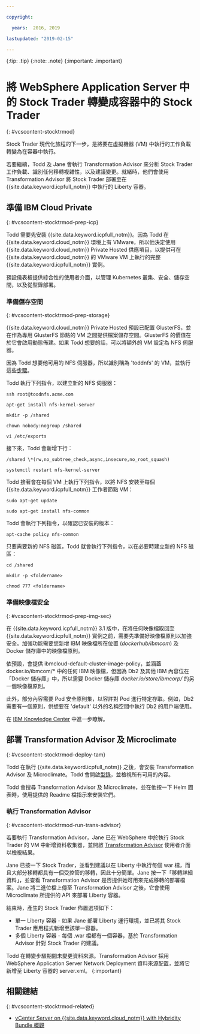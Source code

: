 ```yaml
---

copyright:

  years:  2016, 2019

lastupdated: "2019-02-15"

---
```


{:tip: .tip}
{:note: .note}
{:important: .important}

# 將 WebSphere Application Server 中的 Stock Trader 轉變成容器中的 Stock Trader
{: #vcscontent-stocktrmod}

Stock Trader 現代化旅程的下一步，是將要在虛擬機器 (VM) 中執行的工作負載轉變為在容器中執行。

若要繼續，Todd 及 Jane 會執行 Transformation Advisor 來分析 Stock Trader 工作負載、識別任何移轉複雜性，以及建議變更。就緒時，他們會使用 Transformation Advisor 將 Stock Trader 部署至在 {{site.data.keyword.icpfull_notm}} 中執行的 Liberty 容器。

## 準備 IBM Cloud Private
{: #vcscontent-stocktrmod-prep-icp}

Todd 需要先安裝 {{site.data.keyword.icpfull_notm}}。因為 Todd 在 {{site.data.keyword.cloud_notm}} 環境上有 VMware，所以他決定使用 {{site.data.keyword.cloud_notm}} Private Hosted 供應項目，以提供可在 {{site.data.keyword.cloud_notm}} 的 VMware VM 上執行的完整 {{site.data.keyword.icpfull_notm}} 實例。

預設儀表板提供綜合性的使用者介面，以管理 Kubernetes 叢集、安全、儲存空間，以及從型錄部署。

### 準備儲存空間
{: #vcscontent-stocktrmod-prep-storage}

{{site.data.keyword.cloud_notm}} Private Hosted 預設已配置 GlusterFS，並在作為專用 GlusterFS 節點的 VM 之間提供檔案儲存空間。GlusterFS 的價值在於它會啟用動態佈建。如果 Todd 想要的話，可以將額外的 VM 設定為 NFS 伺服器。

因為 Todd 想要他可用的 NFS 伺服器，所以識別稱為 'toddnfs' 的 VM，並執行這些[步驟](https://help.ubuntu.com/community/SettingUpNFSHowTo)。

Todd 執行下列指令，以建立新的 NFS 伺服器：

`ssh root@toodnfs.acme.com`

`apt-get install nfs-kernel-server`

`mkdir -p /shared`

`chown nobody:nogroup /shared`

`vi /etc/exports`

接下來，Todd 會新增下行：

`/shared \*(rw,no_subtree_check,async,insecure,no_root_squash)`

`systemctl restart nfs-kernel-server`

Todd 接著會在每個 VM 上執行下列指令，以將 NFS 安裝至每個 {{site.data.keyword.icpfull_notm}} 工作者節點 VM：

`sudo apt-get update`

`sudo apt-get install nfs-common`

Todd 會執行下列指令，以確認已安裝的版本：

`apt-cache policy nfs-common`

只要需要新的 NFS 磁區，Todd 就會執行下列指令，以在必要時建立新的 NFS 磁區：

`cd /shared`

`mkdir -p <foldername>`

`chmod 777 <foldername>`

### 準備映像檔安全
{: #vcscontent-stocktrmod-prep-img-sec}

在 {{site.data.keyword.icpfull_notm}} 3.1 版中，在將任何映像檔取回至 {{site.data.keyword.icpfull_notm}} 實例之前，需要先準備好映像檔原則以加強安全。加強功能需要您新增 IBM 映像檔所在位置 (*dockerhub/ibmcom*) 及 Docker 儲存庫中的映像檔原則。

依預設，會提供 ibmcloud-default-cluster-image-policy，並涵蓋 docker.io/ibmcom/\* 中的任何 IBM 映像檔，但因為 Db2 及其他 IBM 內容位在「Docker 儲存庫」中，所以需要 Docker 儲存庫 *docker.io/store/ibmcorp/* 的另一個映像檔原則。

此外，部分內容需要 Pod 安全原則集，以容許對 Pod 進行特定存取。例如，Db2 需要有一個原則，供想要在 'default' 以外的名稱空間中執行 Db2 的用戶端使用。

在 [IBM Knowledge Center](https://www.ibm.com/support/knowledgecenter/SSBS6K_3.1.0/manage_cluster/enable_pod_security.html) 中進一步瞭解。

## 部署 Transformation Advisor 及 Microclimate
{: #vcscontent-stocktrmod-deploy-tam}

Todd 在執行 {{site.data.keyword.icpfull_notm}} 之後，會安裝 Transformation Advisor 及 Microclimate。Todd 會開啟[型錄](https://www.ibm.com/cloud/private/developer)，並檢視所有可用的內容。

Todd 會搜尋 Transformation Advisor 及 Microclimate，並在他按一下 Helm 圖表時，使用提供的 Readme 檔指示來安裝它們。

### 執行 Transformation Advisor
{: #vcscontent-stocktrmod-run-trans-advisor}

若要執行 Transformation Advisor，Jane 已在 WebSphere 中於執行 Stock Trader 的 VM 中新增資料收集器，並開啟 [Transformation Advisor](https://developer.ibm.com/recipes/tutorials/using-the-transformation-advisor-on-ibm-cloud-private/) 使用者介面以檢視結果。

Jane 已按一下 Stock Trader，並看到建議以在 Liberty 中執行每個 war 檔，而且大部分移轉都具有一個受控管的移轉，因此十分簡單。Jane 按一下「移轉詳細資料」，並查看 Transformation Advisor 是否提供她可用來完成移轉的部署檔案。Jane 將二進位檔上傳至 Transformation Advisor 之後，它會使用 Microclimate 所提供的 API 來部署 Liberty 容器。

結束時，產生的 Stock Trader 佈置選項如下：
* 單一 Liberty 容器 - 如果 Jane 部署 Liberty 運行環境，並已將其 Stock Trader 應用程式新增至該單一容器。
* 多個 Liberty 容器 - 每個 .war 檔都有一個容器，基於 Transformation Advisor 針對 Stock Trader 的建議。

Todd 在轉變步驟期間未變更資料來源。Transformation Advisor 採用 WebSphere Application Server Network Deployment 資料來源配置，並將它新增至 Liberty 容器的 server.xml。
{:important}

## 相關鏈結
{: #vcscontent-stocktrmod-related}

* [vCenter Server on {{site.data.keyword.cloud_notm}} with Hybridity Bundle 概觀](/docs/services/vmwaresolutions/archiref/vcs?topic=vmware-solutions-vcs-hybridity-intro)

